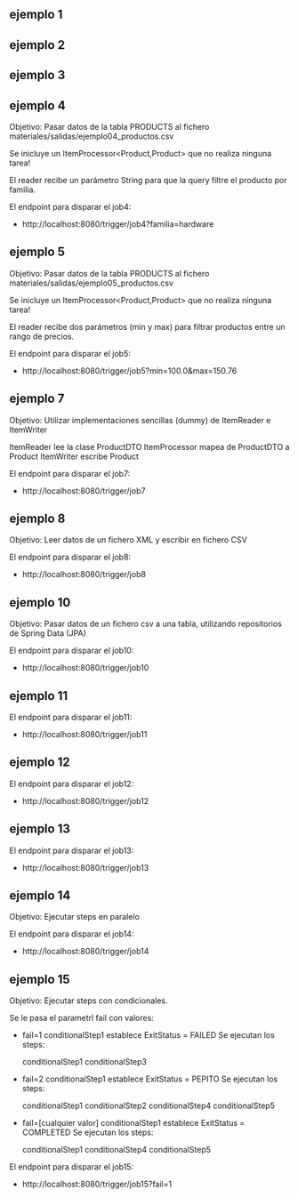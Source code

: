 ## ejemplo 1

## ejemplo 2

## ejemplo 3

## ejemplo 4

Objetivo: Pasar datos de la tabla PRODUCTS al fichero materiales/salidas/ejemplo04_productos.csv

Se inicluye un ItemProcessor<Product,Product> que no realiza ninguna tarea!

El reader recibe un parámetro String para que la query filtre el producto por familia.

El endpoint para disparar el job4:

- http://localhost:8080/trigger/job4?familia=hardware

## ejemplo 5

Objetivo: Pasar datos de la tabla PRODUCTS al fichero materiales/salidas/ejemplo05_productos.csv

Se inicluye un ItemProcessor<Product,Product> que no realiza ninguna tarea!

El reader recibe dos parámetros (min y max) para filtrar productos entre un rango de precios.

El endpoint para disparar el job5:

- http://localhost:8080/trigger/job5?min=100.0&max=150.76

## ejemplo 7

Objetivo: Utilizar implementaciones sencillas (dummy) de ItemReader e ItemWriter

ItemReader lee la clase ProductDTO
ItemProcessor mapea de ProductDTO a Product
ItemWriter escribe Product

El endpoint para disparar el job7:

- http://localhost:8080/trigger/job7

## ejemplo 8

Objetivo: Leer datos de un fichero XML y escribir en fichero CSV

El endpoint para disparar el job8:

- http://localhost:8080/trigger/job8


## ejemplo 10

Objetivo: Pasar datos de un fichero csv a una tabla, utilizando repositorios de Spring Data (JPA)

El endpoint para disparar el job10:

- http://localhost:8080/trigger/job10

## ejemplo 11

El endpoint para disparar el job11:

- http://localhost:8080/trigger/job11

## ejemplo 12

El endpoint para disparar el job12:

- http://localhost:8080/trigger/job12

## ejemplo 13

El endpoint para disparar el job13:

- http://localhost:8080/trigger/job13

## ejemplo 14

Objetivo: Ejecutar steps en paralelo

El endpoint para disparar el job14:

- http://localhost:8080/trigger/job14

## ejemplo 15

Objetivo: Ejecutar steps con condicionales.

Se le pasa el parametrl fail con valores:

- fail=1
	conditionalStep1 establece ExitStatus = FAILED
	Se ejecutan los steps:
	
	conditionalStep1
	conditionalStep3

- fail=2
	conditionalStep1 establece ExitStatus = PEPITO 
	Se ejecutan los steps:
	
	conditionalStep1
	conditionalStep2
	conditionalStep4
	conditionalStep5

- fail=[cualquier valor]
	conditionalStep1 establece ExitStatus = COMPLETED
	Se ejecutan los steps:
	
	conditionalStep1
	conditionalStep4
	conditionalStep5


El endpoint para disparar el job15:

- http://localhost:8080/trigger/job15?fail=1

